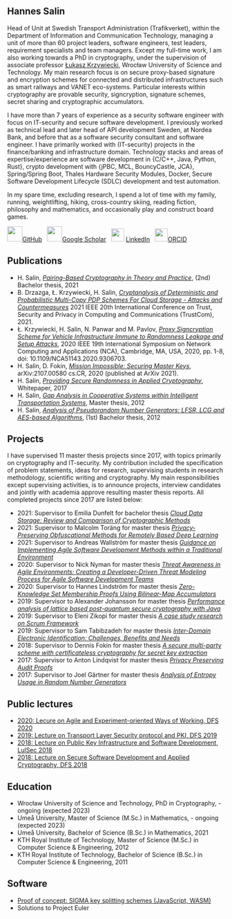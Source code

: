 ## Hannes Salin
Head of Unit at Swedish Transport Administration (Trafikverket), within the Department of Information and Communication Technology, managing a unit of more than 60 project leaders, software engineers, test leaders, requirement specialists and team managers. Except my full-time work, I am also working towards a PhD in cryptography, under the supervision of associate professor [Łukasz Krzywiecki](https://cs.pwr.edu.pl/krzywiecki/), Wrocław University of Science and Technology. My main research focus is on secure proxy-based signature and encryption schemes for connected and distributed infrastructures such as smart railways and VANET eco-systems. Particular interests within cryptography are provable security, signcryption, signature schemes, secret sharing and cryptographic accumulators.

I have more than 7 years of experience as a security software engineer with focus on IT-security and secure software development. I previously worked as technical lead and later head of API development Sweden, at Nordea Bank, and before that as a software security consultant and software engineer. I have primarily worked with (IT-security) projects in the finance/banking and infrastructure domain. Technology stacks and areas of expertise/experience are software development in {C/C++, Java, Python, Rust}, crypto development with {jPBC, MCL, BouncyCastle, JCA}, Spring/Spring Boot, Thales Hardware Security Modules, Docker, Secure Software Development Lifecycle (SDLC) development and test automation.

In my spare time, excluding research, I spend a lot of time with my family, running, weightlifting, hiking, cross-country skiing, reading fiction, philosophy and mathematics, and occasionally play and construct board games. 

<img src="https://github.githubassets.com/images/modules/logos_page/GitHub-Mark.png" width="35">[GitHub](https://github.com/hannessalin)&nbsp;&nbsp;
<img src="https://upload.wikimedia.org/wikipedia/commons/thumb/c/c7/Google_Scholar_logo.svg/1024px-Google_Scholar_logo.svg.png" width="35">[Google Scholar](https://scholar.google.com/citations?user=yh4HgFMAAAAJ&hl=sv&oi=ao)&nbsp;&nbsp;
<img src="https://trip4077.github.io/Portfolio-Site/img/linkedin.png" width="30"> [LinkedIn](https://www.linkedin.com/in/hannessalin/)&nbsp;&nbsp;
<img src="https://upload.wikimedia.org/wikipedia/commons/thumb/0/06/ORCID_iD.svg/1024px-ORCID_iD.svg.png" width="30">[ORCID](https://orcid.org/0000-0001-6327-3565)

## Publications

- H. Salin, [*Pairing-Based Cryptography in Theory and Practice*](https://www.diva-portal.org/smash/record.jsf?dswid=-7261&pid=diva2%3A1566787&c=2&searchType=UNDERGRADUATE&language=sv&query=&af=%5B%5D&aq=%5B%5B%7B%22freeText%22%3A%22cryptography%22%7D%5D%5D&aq2=%5B%5B%5D%5D&aqe=%5B%5D&noOfRows=50&sortOrder=dateIssued_sort_desc&sortOrder2=title_sort_asc&onlyFullText=false&sf=all), (2nd) Bachelor thesis, 2021
- B. Drzazga, Ł. Krzywiecki, H. Salin, [*Cryptanalysis of Deterministic and Probabilistic  Multi-Copy PDP Schemes For Cloud Storage - Attacks and Countermeasures*](ieeexplore.ieee.org) 2021 IEEE 20th International Conference on Trust, Security and Privacy in Computing and Communications (TrustCom), 2021.
- Ł. Krzywiecki, H. Salin, N. Panwar and M. Pavlov, [*Proxy Signcryption Scheme for Vehicle Infrastructure Immune to Randomness Leakage and Setup Attacks*](https://ieeexplore.ieee.org/document/9306703), 2020 IEEE 19th International Symposium on Network Computing and Applications (NCA), Cambridge, MA, USA, 2020, pp. 1-8, doi: 10.1109/NCA51143.2020.9306703.
- H. Salin, D. Fokin, [*Mission Impossible: Securing Master Keys*](https://arxiv.org/abs/2107.00580), 	arXiv:2107.00580 cs.CR, 2020 (published at ArXiv 2021).
- H. Salin, [*Providing Secure Randomness in Applied Cryptography*](https://github.com/hannessalin/publications/blob/master/secure-randomness-whitepaper-final.pdf), Whitepaper, 2017
- H. Salin, [*Gap Analysis in Cooperative Systems within Intelligent Transportation Systems*](http://www.diva-portal.org/smash/record.jsf?dswid=-7649&pid=diva2%3A654430&c=3&searchType=SIMPLE&language=sv&query=hannes+salin&af=%5B%5D&aq=%5B%5B%5D%5D&aq2=%5B%5B%5D%5D&aqe=%5B%5D&noOfRows=50&sortOrder=author_sort_asc&sortOrder2=title_sort_asc&onlyFullText=false&sf=all), Master thesis, 2012
- H. Salin, [*Analysis of Pseudorandom Number Generators: LFSR, LCG and AES-based Algorithms*](https://www.diva-portal.org/smash/record.jsf?pid=diva2%3A654303&dswid=-9007), (1st) Bachelor thesis, 2012

## Projects

I have supervised 11 master thesis projects since 2017, with topics primarily on cryptography and IT-security. My contribution included the specification of problem statements, ideas for research, supervising students in research methodology, scientific writing and cryptography. My main responsibilities except supervising activities, is to announce projects, interview candidates and jointly with academia approve resulting master thesis reports.
All completed projects since 2017 are listed below:

- 2021: Supervisor to Emilia Dunfelt for bachelor thesis [*Cloud Data Storage: Review and Comparison of Cryptographic Methods*](https://kurser.math.su.se/pluginfile.php/105616/mod_folder/content/0/2021/2021_dunfelt_emilia.pdf?forcedownload=1)
- 2021: Supervisor to Malcolm Toräng for master thesis [*Privacy-Preserving Obfuscational Methods for Remotely Based Deep Learning*](http://www.diva-portal.org/)
- 2021: Supervisor to Andreas Wallström for master thesis [*Guidance on Implementing Agile Software Development Methods within a Traditional Environment*](http://www.diva-portal.org/smash/get/diva2:1564894/FULLTEXT01.pdf)
- 2020: Supervisor to Nick Nyman for master thesis [*Threat Awareness in Agile Environments: Creating a Developer-Driven Threat Modeling Process for Agile Software Development Teams*](http://urn.kb.se/resolve?urn=urn:nbn:se:kth:diva-276440)
- 2020: Supervisor to Hannes Lindström for master thesis [*Zero-Knowledge Set Membership Proofs Using Bilinear-Map Accumulators*](http://www.diva-portal.org/smash/get/diva2:1498867/FULLTEXT01.pdf)
- 2019: Supervisor to Alexander Johansson for master thesis [*Performance analysis of lattice based post-quantum secure cryptography with Java*](http://umu.diva-portal.org/smash/get/diva2:1362877/FULLTEXT01.pdf)
- 2019: Supervisor to Eleni Zikopi for master thesis [*A case study research on Scrum Framework*](http://kth.diva-portal.org/smash/get/diva2:1337239/FULLTEXT01.pdf)
- 2019: Supervisor to Sam Tabibzadeh for master thesis [*Inter-Domain Electronic Identification: Challenges, Benefits and Needs*](http://www.diva-portal.org/smash/get/diva2:1326446/FULLTEXT01.pdf)
- 2018: Supervisor to Dennis Fokin for master thesis [*A secure multi-party scheme with certificateless cryptography for secret key extraction*](http://kth.diva-portal.org/smash/get/diva2:1229379/FULLTEXT01.pdf)
- 2017: Supervisor to Anton Lindqvist for master thesis [*Privacy Preserving Audit Proofs*](http://www.diva-portal.org/smash/get/diva2:1119313/FULLTEXT02.pdf)
- 2017: Supervisor to Joel Gärtner for master thesis [*Analysis of Entropy Usage in Random Number Generators*](http://www.diva-portal.org/smash/get/diva2:1141835/FULLTEXT01.pdf)

## Public lectures
- [2020: Lecure on Agile and Experiment-oriented Ways of Working, DFS 2020](https://dfs.se/pa_gang/agiladalarna-agila-experiment-pa-nordea/)
- [2019: Lecture on Transport Layer Security protocol and PKI, DFS 2019](https://dfs.se/pa_gang/kryptera-trafik-i-natverket/)
- [2018: Lecture on Public Key Infrastructure and Software Development, LulSec 2018](https://dfs.se/pa_gang/pki-dagen/)
- [2018: Lecture on Secure Software Development and Applied Cryptography, DFS 2018](https://dfs.se/pa_gang/en-djupdykning-i-saker-utveckling-och-kryptografiska-sakerhetshal/)

## Education

- Wrocław University of Science and Technology, PhD in Cryptography, - ongoing (expected 2023)
- Umeå University, Master of Science (M.Sc.) in Mathematics, - ongoing (expected 2023)
- Umeå University, Bachelor of Science (B.Sc.) in Mathematics, 2021
- KTH Royal Institute of Technology, Master of Science (M.Sc.) in Computer Science & Engineering, 2012
- KTH Royal Institute of Technology, Bachelor of Science (B.Sc.) in Computer Science & Engineering, 2011
 
## Software
- [Proof of concept: SIGMA key splitting schemes (JavaScript, WASM)](mod-bls-sigma.42web.io)
- Solutions to Project Euler

